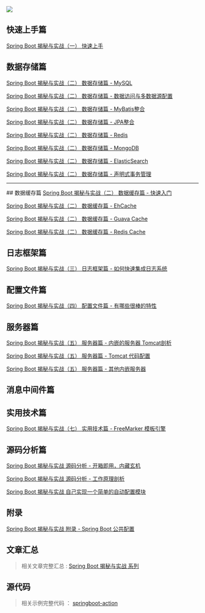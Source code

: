 ![](http://7xivgs.com1.z0.glb.clouddn.com/springboot.jpg)

## 快速上手篇

<a href="http://blog.720ui.com/2016/springboot_01_quickstart/" target="_blank">Spring Boot 揭秘与实战（一） 快速上手</a>

## 数据存储篇

<a href="http://blog.720ui.com/2016/springboot_02_data_jdbc/" target="_blank">Spring Boot 揭秘与实战（二） 数据存储篇 - MySQL</a>

<a href="http://blog.720ui.com/2016/springboot_02_data_datasource/" target="_blank">Spring Boot 揭秘与实战（二） 数据存储篇 - 数据访问与多数据源配置</a>

<a href="http://blog.720ui.com/2016/springboot_02_data_mybatis/" target="_blank">Spring Boot 揭秘与实战（二） 数据存储篇 - MyBatis整合</a>

<a href="http://blog.720ui.com/2017/springboot_02_data_jpa/" target="_blank">Spring Boot 揭秘与实战（二） 数据存储篇 - JPA整合</a>

<a href="http://blog.720ui.com/2016/springboot_02_data_redis/" target="_blank">Spring Boot 揭秘与实战（二） 数据存储篇 - Redis</a>

<a href="http://blog.720ui.com/2016/springboot_02_data_mongodb/" target="_blank">Spring Boot 揭秘与实战（二） 数据存储篇 - MongoDB</a>

<a href="http://blog.720ui.com/2016/springboot_02_data_elasticsearch/" target="_blank">Spring Boot 揭秘与实战（二） 数据存储篇 - ElasticSearch</a>

<a href="http://blog.720ui.com/2017/springboot_02_data_transactional/" target="_blank">Spring Boot 揭秘与实战（二） 数据存储篇 - 声明式事务管理</a>

<hr/>
## 数据缓存篇
<a href="http://blog.720ui.com/2017/springboot_02_data_cache_concurrenmapcache/" target="_blank">Spring Boot 揭秘与实战（二） 数据缓存篇 - 快速入门</a>

<a href="http://blog.720ui.com/2017/springboot_02_data_cache_ehcache/" target="_blank">Spring Boot 揭秘与实战（二） 数据缓存篇 - EhCache</a>

<a href="http://blog.720ui.com/2017/springboot_02_data_cache_guavacache/" target="_blank">Spring Boot 揭秘与实战（二） 数据缓存篇 - Guava Cache</a>

<a href="http://blog.720ui.com/2017/springboot_02_data_cache_rediscache/" target="_blank">Spring Boot 揭秘与实战（二） 数据缓存篇 - Redis Cache</a>

## 日志框架篇
<a href="http://blog.720ui.com/2016/springboot_03_logging/" target="_blank">Spring Boot 揭秘与实战（三） 日志框架篇 - 如何快速集成日志系统</a>

## 配置文件篇
<a href="http://blog.720ui.com/2016/springboot_04_properties/" target="_blank">Spring Boot 揭秘与实战（四） 配置文件篇 - 有哪些很棒的特性</a>

## 服务器篇
<a href="http://blog.720ui.com/2016/springboot_05_server_tomcat/" target="_blank">Spring Boot 揭秘与实战（五） 服务器篇 - 内嵌的服务器 Tomcat剖析</a>

<a href="http://blog.720ui.com/2017/springboot_05_server_tomcat_embeddedfactory/" target="_blank">Spring Boot 揭秘与实战（五） 服务器篇 - Tomcat 代码配置</a>

<a href="http://blog.720ui.com/2017/springboot_05_server_jetty_undertow/" target="_blank">Spring Boot 揭秘与实战（五） 服务器篇 - 其他内嵌服务器</a>

## 消息中间件篇


## 实用技术篇
<a href="http://blog.720ui.com/2017/springboot_07_othercore_freemarker/" target="_blank">Spring Boot 揭秘与实战（七） 实用技术篇 - FreeMarker 模板引擎</a>

## 源码分析篇
<a href="http://blog.720ui.com/2016/springboot_source_autoconfigure/" target="_blank">Spring Boot 揭秘与实战 源码分析 - 开箱即用，内藏玄机</a>

<a href="http://blog.720ui.com/2017/springboot_source_autoconfigure_run/" target="_blank">Spring Boot 揭秘与实战 源码分析 - 工作原理剖析</a>

<a href="http://blog.720ui.com/2017/springboot_source_autoconfigure_custom/" target="_blank">Spring Boot 揭秘与实战 自己实现一个简单的自动配置模块</a>

## 附录

<a href="http://blog.720ui.com/2016/springboot_appendix_common_application_properties/" target="_blank">Spring Boot 揭秘与实战 附录 - Spring Boot 公共配置</a>

## 文章汇总
> 相关文章完整汇总 : [Spring Boot 揭秘与实战 系列](http://blog.720ui.com/columns/springboot_all/)

## 源代码

> 相关示例完整代码 ： [springboot-action](https://github.com/lianggzone/springboot-action.git)